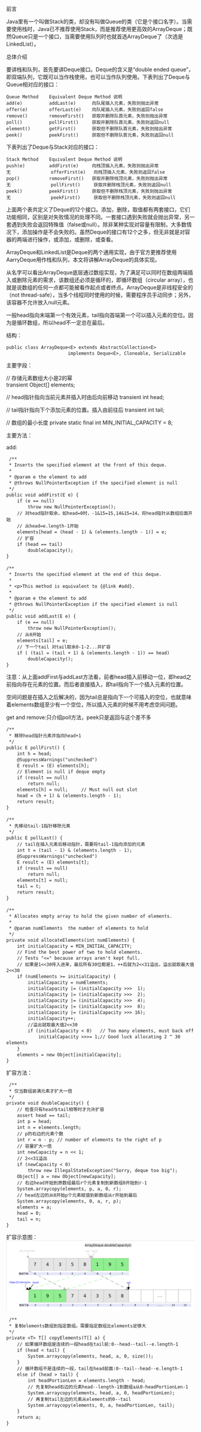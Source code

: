 前言

Java里有一个叫做Stack的类，却没有叫做Queue的类（它是个接口名字）。当需要使用栈时，Java已不推荐使用Stack，而是推荐使用更高效的ArrayDeque；既然Queue只是一个接口，当需要使用队列时也就首选ArrayDeque了（次选是LinkedList）。

总体介绍

要讲栈和队列，首先要讲Deque接口。Deque的含义是“double ended queue”，即双端队列，它既可以当作栈使用，也可以当作队列使用。下表列出了Deque与Queue相对应的接口：

    Queue Method	Equivalent Deque Method	说明
    add(e)			addLast(e)		向队尾插入元素，失败则抛出异常
    offer(e)		offerLast(e)	向队尾插入元素，失败则返回false
    remove()		removeFirst()	获取并删除队首元素，失败则抛出异常
    poll()			pollFirst()		获取并删除队首元素，失败则返回null
    element()		getFirst()		获取但不删除队首元素，失败则抛出异常
    peek()			peekFirst()		获取但不删除队首元素，失败则返回null
    
下表列出了Deque与Stack对应的接口：
    
    Stack Method	Equivalent Deque Method	说明
    push(e)			addFirst(e)		向栈顶插入元素，失败则抛出异常
    无				offerFirst(e)	向栈顶插入元素，失败则返回false
    pop()			removeFirst()	获取并删除栈顶元素，失败则抛出异常
    无				pollFirst()		获取并删除栈顶元素，失败则返回null
    peek()			peekFirst()		获取但不删除栈顶元素，失败则抛出异常
    无				peekFirst()		获取但不删除栈顶元素，失败则返回null

上面两个表共定义了Deque的12个接口。添加，删除，取值都有两套接口，它们功能相同，区别是对失败情况的处理不同。一套接口遇到失败就会抛出异常，另一套遇到失败会返回特殊值（false或null）。除非某种实现对容量有限制，大多数情况下，添加操作是不会失败的。虽然Deque的接口有12个之多，但无非就是对容器的两端进行操作，或添加，或删除，或查看。

ArrayDeque和LinkedList是Deque的两个通用实现，由于官方更推荐使用AarryDeque用作栈和队列，本文将讲解ArrayDeque的具体实现。

从名字可以看出ArrayDeque底层通过数组实现，为了满足可以同时在数组两端插入或删除元素的需求，该数组还必须是循环的，即循环数组（circular array），也就是说数组的任何一点都可能被看作起点或者终点。ArrayDeque是非线程安全的（not thread-safe），当多个线程同时使用的时候，需要程序员手动同步；另外，该容器不允许放入null元素。


一般head指向末端第一个有效元素，tail指向首端第一个可以插入元素的空位。因为是循环数组，所以head不一定总在最后。

结构：

    public class ArrayDeque<E> extends AbstractCollection<E>
                           implements Deque<E>, Cloneable, Serializable

主要字段：

// 存储元素数组大小是2的幂  
    transient Object[] elements;

// head指针指向当前元素并插入时由后向前移动
    transient int head;

 // tail指针指向下个添加元素的位置。插入由前往后
    transient int tail;

 // 数组的最小长度
    private static final int MIN_INITIAL_CAPACITY = 8;


主要方法：

add:

     /**
     * Inserts the specified element at the front of this deque.
     *
     * @param e the element to add
     * @throws NullPointerException if the specified element is null
     */
    public void addFirst(E e) {
        if (e == null)
            throw new NullPointerException();
        // 对head指针取余，如head=0时，-1&15=15,14&15=14，将head指针从数组后面开始
        // 从head=e.length-1开始
        elements[head = (head - 1) & (elements.length - 1)] = e;
        // 扩容
        if (head == tail)
            doubleCapacity();
    }

    /**
     * Inserts the specified element at the end of this deque.
     *
     * <p>This method is equivalent to {@link #add}.
     *
     * @param e the element to add
     * @throws NullPointerException if the specified element is null
     */
    public void addLast(E e) {
        if (e == null)
            throw new NullPointerException();
        // 从0开始
        elements[tail] = e;
        // 下一个tail 对tail取余0-1-2...并扩容
        if ( (tail = (tail + 1) & (elements.length - 1)) == head)
            doubleCapacity();
    }

注意：从上面addFirst与addLast方法看，前者head插入前移动一位，即head之前指向存在元素的位置。而后者直接插入，即tail指向下一个插入元素的位置。

空间问题是在插入之后解决的，因为tail总是指向下一个可插入的空位，也就意味着elements数组至少有一个空位，所以插入元素的时候不用考虑空间问题。

get and remove:只介绍poll方法，peek只是返回与这个差不多

    /**
     * 移除head指针元素并指向head+1
     */
    public E pollFirst() {
        int h = head;
        @SuppressWarnings("unchecked")
        E result = (E) elements[h];
        // Element is null if deque empty
        if (result == null)
            return null;
        elements[h] = null;     // Must null out slot
        head = (h + 1) & (elements.length - 1);
        return result;
    }

    /**
     * 先移动tail-1指针移除元素
     */
    public E pollLast() {
    	// tail在插入元素后移动指针，需要将tail-1指向添加的元素
        int t = (tail - 1) & (elements.length - 1);
        @SuppressWarnings("unchecked")
        E result = (E) elements[t];
        if (result == null)
            return null;
        elements[t] = null;
        tail = t;
        return result;
    }

    /**
     * Allocates empty array to hold the given number of elements.
     *
     * @param numElements  the number of elements to hold
     */
    private void allocateElements(int numElements) {
        int initialCapacity = MIN_INITIAL_CAPACITY;
        // Find the best power of two to hold elements.
        // Tests "<=" because arrays aren't kept full.
        // 如果是1<<30传入进来，最后所有30位都是1，++后就为2<<31溢出，溢出就取最大值2<<30
        if (numElements >= initialCapacity) {
            initialCapacity = numElements;
            initialCapacity |= (initialCapacity >>>  1);
            initialCapacity |= (initialCapacity >>>  2);
            initialCapacity |= (initialCapacity >>>  4);
            initialCapacity |= (initialCapacity >>>  8);
            initialCapacity |= (initialCapacity >>> 16);
            initialCapacity++;
            //溢出就取最大值2<<30
            if (initialCapacity < 0)   // Too many elements, must back off
                initialCapacity >>>= 1;// Good luck allocating 2 ^ 30 elements
        }
        elements = new Object[initialCapacity];
    }

扩容方法：

     /**
     * 仅当数组装满元素才扩大一倍
     */
    private void doubleCapacity() {
    	// 检查只有head与tail相等时才允许扩容
        assert head == tail;
        int p = head;
        int n = elements.length;
        // p的右边的元素个数
        int r = n - p; // number of elements to the right of p
        // 容量扩大一倍
        int newCapacity = n << 1;
        // 2<<31溢出
        if (newCapacity < 0)
            throw new IllegalStateException("Sorry, deque too big");
        Object[] a = new Object[newCapacity];
        // 右边head开始到原数组最后r个元素复制到新数组0开始到r-1
        System.arraycopy(elements, p, a, 0, r);
        // head左边的从0开始p个元素赋值到新数组从r开始到最后
        System.arraycopy(elements, 0, a, r, p);
        elements = a;
        head = 0;
        tail = n;
    }
扩容示意图：
![](images/ArrayDeque_doubleCapacity.png)

     /**
     * 复制elements数组到指定数组。需要指定数组比elements足够大
     */
    private <T> T[] copyElements(T[] a) {
    	// 如果循环数组是连续的一段head在tail前:0--head--tail--e.length-1
        if (head < tail) {
            System.arraycopy(elements, head, a, 0, size());
        }
        // 循环数组不是连续的一段，tail在head前面:0--tail--head--e.length-1
        else if (head > tail) {
            int headPortionLen = elements.length - head;
            // 先复制head右边的元素head--length-1到数组a从0-headPortionLen-1
            System.arraycopy(elements, head, a, 0, headPortionLen);
            // 再复制tail左边的元素从elements的0--tail
            System.arraycopy(elements, 0, a, headPortionLen, tail);
        }
        return a;
    }



